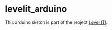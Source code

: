 # levelit_arduino
This arduino sketch is part of the project [Level IT!](https://github.com/flightcontr0ller/levelit).
